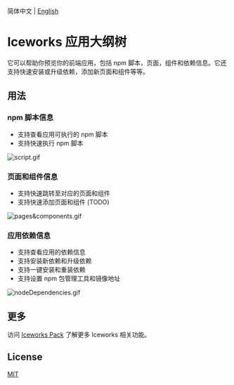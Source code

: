 简体中文 | [English](./README.en.md)

# Iceworks 应用大纲树

它可以帮助你预览你的前端应用，包括 npm 脚本，页面，组件和依赖信息。它还支持快速安装或升级依赖，添加新页面和组件等等。

## 用法

### npm 脚本信息

- 支持查看应用可执行的 npm 脚本
- 支持快速执行 npm 脚本

![script.gif](https://img.alicdn.com/tfs/TB1of.nHFT7gK0jSZFpXXaTkpXa-1272-786.gif)

###  页面和组件信息

- 支持快速跳转至对应的页面和组件
- 支持快速添加页面和组件 (TODO)

![pages&components.gif](https://img.alicdn.com/tfs/TB1tfArHHY1gK0jSZTEXXXDQVXa-1265-760.gif)

### 应用依赖信息

- 支持查看应用的依赖信息
- 支持安装新依赖和升级依赖
- 支持一键安装和重装依赖
- 支持设置 npm 包管理工具和镜像地址

![nodeDependencies.gif](https://img.alicdn.com/tfs/TB1SLgPXj39YK4jSZPcXXXrUFXa-1274-805.gif)

## 更多

访问 [Iceworks Pack](https://marketplace.visualstudio.com/items?itemName=iceworks-team.iceworks) 了解更多 Iceworks 相关功能。

## License

[MIT](https://github.com/ice-lab/iceworks/blob/master/LICENSE)
